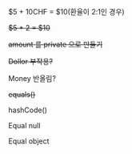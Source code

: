 $5 + 10CHF = $10(환율이 2:1인 경우)

~~$5 * 2 = $10~~

~~amount 를 private 으로 만들기~~

~~Dollor 부작용?~~

Money 반올림?

~~equals()~~

hashCode()

Equal null

Equal object
